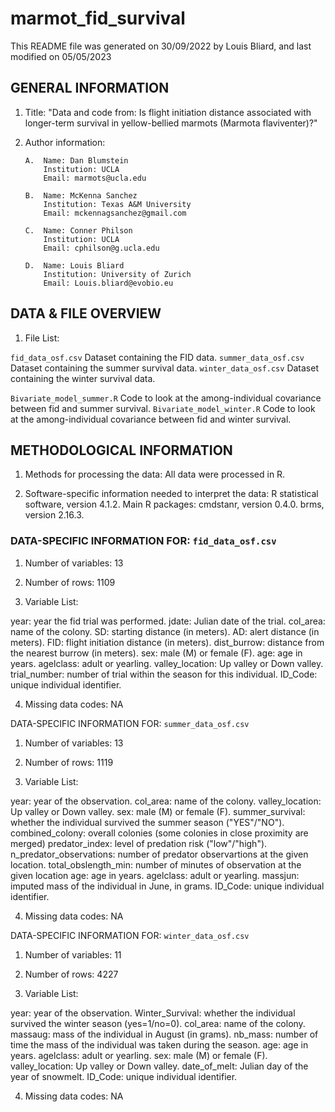 # marmot_fid_survival

This README file was generated on 30/09/2022 by Louis Bliard, and last modified on 05/05/2023

## GENERAL INFORMATION

1. Title: "Data and code from: Is flight initiation distance associated with longer-term survival in yellow-bellied marmots (Marmota flaviventer)?"

2. Author information:
       
       A.  Name: Dan Blumstein
		   Institution: UCLA
		   Email: marmots@ucla.edu

       B.  Name: McKenna Sanchez
		   Institution: Texas A&M University
		   Email: mckennagsanchez@gmail.com

       C.  Name: Conner Philson
		   Institution: UCLA
		   Email: cphilson@g.ucla.edu

       D.  Name: Louis Bliard
		   Institution: University of Zurich
		   Email: Louis.bliard@evobio.eu


## DATA & FILE OVERVIEW

1. File List: 

`fid_data_osf.csv` Dataset containing the FID data.
`summer_data_osf.csv` Dataset containing the summer survival data.
`winter_data_osf.csv` Dataset containing the winter survival data.


`Bivariate_model_summer.R` Code to look at the among-individual covariance between fid and summer survival.
`Bivariate_model_winter.R` Code to look at the among-individual covariance between fid and winter survival.


## METHODOLOGICAL INFORMATION


1. Methods for processing the data: All data were processed in R.

2. Software-specific information needed to interpret the data:
R statistical software, version 4.1.2. 
Main R packages: cmdstanr, version 0.4.0. brms, version 2.16.3.


### DATA-SPECIFIC INFORMATION FOR: `fid_data_osf.csv`

1. Number of variables: 13

2. Number of rows: 1109

3. Variable List: 

year: year the fid trial was performed.
jdate: Julian date of the trial.
col_area: name of the colony.
SD: starting distance (in meters).
AD: alert distance (in meters).
FID: flight initiation distance (in meters).
dist_burrow: distance from the nearest burrow  (in meters).
sex: male (M) or female (F).
age: age in years.
agelclass: adult or yearling.
valley_location: Up valley or Down valley.
trial_number: number of trial within the season for this individual.
ID_Code: unique individual identifier.

4. Missing data codes: NA



DATA-SPECIFIC INFORMATION FOR: `summer_data_osf.csv`

1. Number of variables: 13

2. Number of rows: 1119

3. Variable List: 

year: year of the observation.
col_area: name of the colony.
valley_location: Up valley or Down valley.
sex: male (M) or female (F).
summer_survival: whether the individual survived the summer season ("YES"/"NO").
combined_colony: overall colonies (some colonies in close proximity are merged)
predator_index: level of predation risk ("low"/"high").
n_predator_observations: number of predator observartions at the given location.
total_obslength_min: number of minutes of observation at the given location
age: age in years.
agelclass: adult or yearling.
massjun: imputed mass of the individual in June, in grams.
ID_Code: unique individual identifier.

4. Missing data codes: NA



DATA-SPECIFIC INFORMATION FOR: `winter_data_osf.csv`

1. Number of variables: 11

2. Number of rows: 4227

3. Variable List: 

year: year of the observation.
Winter_Survival: whether the individual survived the winter season (yes=1/no=0).
col_area: name of the colony.
massaug: mass of the individual in August (in grams).
nb_mass: number of time the mass of the individual was taken during the season.
age: age in years.
agelclass: adult or yearling.
sex: male (M) or female (F).
valley_location: Up valley or Down valley.
date_of_melt: Julian day of the year of snowmelt.
ID_Code: unique individual identifier.

4. Missing data codes: NA



